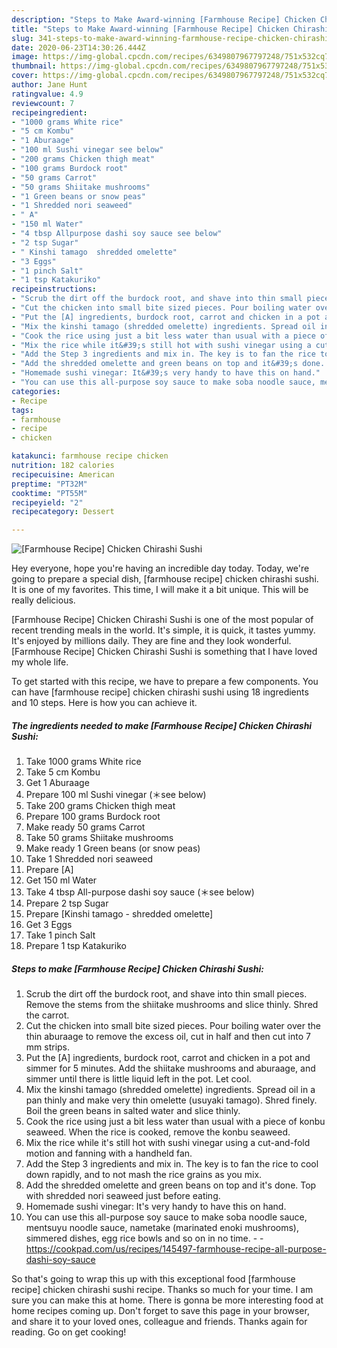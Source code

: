 ```yaml
---
description: "Steps to Make Award-winning [Farmhouse Recipe] Chicken Chirashi Sushi"
title: "Steps to Make Award-winning [Farmhouse Recipe] Chicken Chirashi Sushi"
slug: 341-steps-to-make-award-winning-farmhouse-recipe-chicken-chirashi-sushi
date: 2020-06-23T14:30:26.444Z
image: https://img-global.cpcdn.com/recipes/6349807967797248/751x532cq70/farmhouse-recipe-chicken-chirashi-sushi-recipe-main-photo.jpg
thumbnail: https://img-global.cpcdn.com/recipes/6349807967797248/751x532cq70/farmhouse-recipe-chicken-chirashi-sushi-recipe-main-photo.jpg
cover: https://img-global.cpcdn.com/recipes/6349807967797248/751x532cq70/farmhouse-recipe-chicken-chirashi-sushi-recipe-main-photo.jpg
author: Jane Hunt
ratingvalue: 4.9
reviewcount: 7
recipeingredient:
- "1000 grams White rice"
- "5 cm Kombu"
- "1 Aburaage"
- "100 ml Sushi vinegar see below"
- "200 grams Chicken thigh meat"
- "100 grams Burdock root"
- "50 grams Carrot"
- "50 grams Shiitake mushrooms"
- "1 Green beans or snow peas"
- "1 Shredded nori seaweed"
- " A"
- "150 ml Water"
- "4 tbsp Allpurpose dashi soy sauce see below"
- "2 tsp Sugar"
- " Kinshi tamago  shredded omelette"
- "3 Eggs"
- "1 pinch Salt"
- "1 tsp Katakuriko"
recipeinstructions:
- "Scrub the dirt off the burdock root, and shave into thin small pieces. Remove the stems from the shiitake mushrooms and slice thinly. Shred the carrot."
- "Cut the chicken into small bite sized pieces. Pour boiling water over the thin aburaage to remove the excess oil, cut in half and then cut into 7 mm strips."
- "Put the [A] ingredients, burdock root, carrot and chicken in a pot and simmer for 5 minutes. Add the shiitake mushrooms and aburaage, and simmer until there is little liquid left in the pot. Let cool."
- "Mix the kinshi tamago (shredded omelette) ingredients. Spread oil in a pan thinly and make very thin omelette (usuyaki tamago). Shred finely. Boil the green beans in salted water and slice thinly."
- "Cook the rice using just a bit less water than usual with a piece of konbu seaweed. When the rice is cooked, remove the konbu seaweed."
- "Mix the rice while it&#39;s still hot with sushi vinegar using a cut-and-fold motion and fanning with a handheld fan."
- "Add the Step 3 ingredients and mix in. The key is to fan the rice to cool down rapidly, and to not mash the rice grains as you mix."
- "Add the shredded omelette and green beans on top and it&#39;s done. Top with shredded nori seaweed just before eating."
- "Homemade sushi vinegar: It&#39;s very handy to have this on hand."
- "You can use this all-purpose soy sauce to make soba noodle sauce, mentsuyu noodle sauce, nametake (marinated enoki mushrooms), simmered dishes, egg rice bowls and so on in no time.  https://cookpad.com/us/recipes/145497-farmhouse-recipe-all-purpose-dashi-soy-sauce"
categories:
- Recipe
tags:
- farmhouse
- recipe
- chicken

katakunci: farmhouse recipe chicken 
nutrition: 182 calories
recipecuisine: American
preptime: "PT32M"
cooktime: "PT55M"
recipeyield: "2"
recipecategory: Dessert

---
```



![[Farmhouse Recipe] Chicken Chirashi Sushi](https://img-global.cpcdn.com/recipes/6349807967797248/751x532cq70/farmhouse-recipe-chicken-chirashi-sushi-recipe-main-photo.jpg)

Hey everyone, hope you're having an incredible day today. Today, we're going to prepare a special dish, [farmhouse recipe] chicken chirashi sushi. It is one of my favorites. This time, I will make it a bit unique. This will be really delicious.



[Farmhouse Recipe] Chicken Chirashi Sushi is one of the most popular of recent trending meals in the world. It's simple, it is quick, it tastes yummy. It's enjoyed by millions daily. They are fine and they look wonderful. [Farmhouse Recipe] Chicken Chirashi Sushi is something that I have loved my whole life.


To get started with this recipe, we have to prepare a few components. You can have [farmhouse recipe] chicken chirashi sushi using 18 ingredients and 10 steps. Here is how you can achieve it.

<!--inarticleads1-->

##### The ingredients needed to make [Farmhouse Recipe] Chicken Chirashi Sushi:

1. Take 1000 grams White rice
1. Take 5 cm Kombu
1. Get 1 Aburaage
1. Prepare 100 ml Sushi vinegar (＊see below)
1. Take 200 grams Chicken thigh meat
1. Prepare 100 grams Burdock root
1. Make ready 50 grams Carrot
1. Take 50 grams Shiitake mushrooms
1. Make ready 1 Green beans (or snow peas)
1. Take 1 Shredded nori seaweed
1. Prepare  [A]
1. Get 150 ml Water
1. Take 4 tbsp All-purpose dashi soy sauce (＊see below)
1. Prepare 2 tsp Sugar
1. Prepare  [Kinshi tamago - shredded omelette]
1. Get 3 Eggs
1. Take 1 pinch Salt
1. Prepare 1 tsp Katakuriko




<!--inarticleads2-->

##### Steps to make [Farmhouse Recipe] Chicken Chirashi Sushi:

1. Scrub the dirt off the burdock root, and shave into thin small pieces. Remove the stems from the shiitake mushrooms and slice thinly. Shred the carrot.
1. Cut the chicken into small bite sized pieces. Pour boiling water over the thin aburaage to remove the excess oil, cut in half and then cut into 7 mm strips.
1. Put the [A] ingredients, burdock root, carrot and chicken in a pot and simmer for 5 minutes. Add the shiitake mushrooms and aburaage, and simmer until there is little liquid left in the pot. Let cool.
1. Mix the kinshi tamago (shredded omelette) ingredients. Spread oil in a pan thinly and make very thin omelette (usuyaki tamago). Shred finely. Boil the green beans in salted water and slice thinly.
1. Cook the rice using just a bit less water than usual with a piece of konbu seaweed. When the rice is cooked, remove the konbu seaweed.
1. Mix the rice while it&#39;s still hot with sushi vinegar using a cut-and-fold motion and fanning with a handheld fan.
1. Add the Step 3 ingredients and mix in. The key is to fan the rice to cool down rapidly, and to not mash the rice grains as you mix.
1. Add the shredded omelette and green beans on top and it&#39;s done. Top with shredded nori seaweed just before eating.
1. Homemade sushi vinegar: It&#39;s very handy to have this on hand.
1. You can use this all-purpose soy sauce to make soba noodle sauce, mentsuyu noodle sauce, nametake (marinated enoki mushrooms), simmered dishes, egg rice bowls and so on in no time. -  - https://cookpad.com/us/recipes/145497-farmhouse-recipe-all-purpose-dashi-soy-sauce




So that's going to wrap this up with this exceptional food [farmhouse recipe] chicken chirashi sushi recipe. Thanks so much for your time. I am sure you can make this at home. There is gonna be more interesting food at home recipes coming up. Don't forget to save this page in your browser, and share it to your loved ones, colleague and friends. Thanks again for reading. Go on get cooking!
